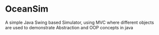 # OceanSim
A simple Java Swing based Simulator, using MVC where different objects are used to demonstrate Abstraction and OOP concepts in java

